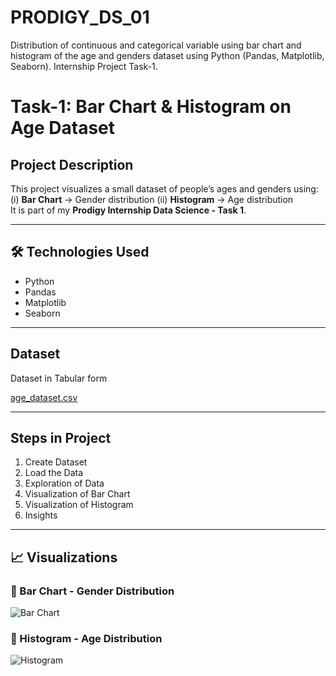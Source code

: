# PRODIGY_DS_01
Distribution of continuous and categorical variable using bar chart and histogram of the age and genders dataset using Python (Pandas, Matplotlib, Seaborn). Internship Project Task-1.

# Task-1: Bar Chart & Histogram on Age Dataset

## Project Description
This project visualizes a small dataset of people’s ages and genders using:
(i) **Bar Chart** → Gender distribution
(ii) **Histogram** → Age distribution  
It is part of my **Prodigy Internship Data Science - Task 1**.

---

## 🛠️ Technologies Used
- Python
- Pandas
- Matplotlib
- Seaborn

---

## Dataset
Dataset in Tabular form

[age_dataset.csv](https://1drv.ms/x/c/3caa0aa167fc94a7/EUzhMXB39oNPqRkXzZqM3kQBTimwknmhS6PR3Ef2R9KLTA?e=9VmtC2)

---

## Steps in Project
1. Create Dataset
2. Load the Data
3. Exploration of Data
4. Visualization of Bar Chart
5. Visualization of Histogram
6. Insights

---

## 📈 Visualizations

### 🔹 Bar Chart - Gender Distribution
![Bar Chart](images/bar_chart.png)

### 🔹 Histogram - Age Distribution
![Histogram](images/histogram.png)
